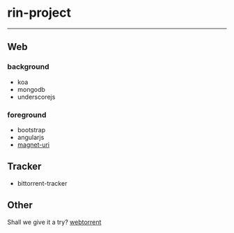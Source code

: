 # rin-project

------

## Web

### background

* koa
* mongodb
* underscorejs

### foreground

* bootstrap
* angularjs
* [magnet-uri](https://www.npmjs.org/package/magnet-uri)

## Tracker

* bittorrent-tracker

## Other

Shall we give it a try? [webtorrent](https://github.com/feross/webtorrent)
